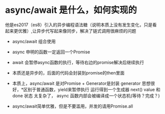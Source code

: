 # async/await 是什么，如何实现的

他是es2017（es8）引入的异步编程语法糖（说明本质上没有发生变化，只是看起来更优雅）,让异步代写起来像同步，解决了链式调用很麻烦的问题

- async/await 组合使用
- async 申明的函数一定返回一个Promise
- await 会暂停async函数的执行，等待右边的promise解决后继续执行
- 本质还是异步的，后面的代码会封装到promise的then里面

- 本质上，async/await 是对Promise + Generator是封装
    generator 思想很好，*区别于普通函数，yield来暂停执行
    运行得到一个生成器 next() value 和done 状态
    太复杂了，
    async 函数内部会被编译成一个状态机(等待？完成？)
- async/await简单优雅，但是不要滥用，并发的请用Promise.all